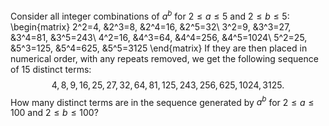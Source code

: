 Consider all integer combinations of $a^b$ for $2 \le a \le 5$ and $2 \le b \le 5$:
\begin{matrix}
2^2=4, &2^3=8, &2^4=16, &2^5=32\\
3^2=9, &3^3=27, &3^4=81, &3^5=243\\
4^2=16, &4^3=64, &4^4=256, &4^5=1024\\
5^2=25, &5^3=125, &5^4=625, &5^5=3125
\end{matrix}
If they are then placed in numerical order, with any repeats removed, we get the following sequence of $15$ distinct terms:
$$4, 8, 9, 16, 25, 27, 32, 64, 81, 125, 243, 256, 625, 1024, 3125.$$
How many distinct terms are in the sequence generated by $a^b$ for $2 \le a \le 100$ and $2 \le b \le 100$?